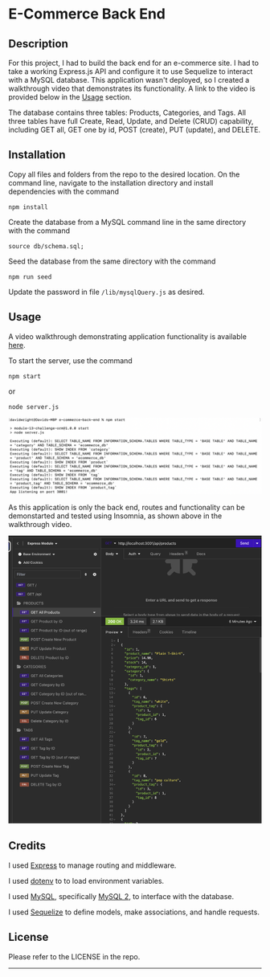 # E-Commerce Back End

## Description 

For this project, I had to build the back end for an e-commerce site. I had to take a working Express.js API and configure it to use Sequelize to interact with a MySQL database. This application wasn't deployed, so I created a walkthrough video that demonstrates its functionality. A link to the video is provided below in the [Usage](#usage) section.

The database contains three tables: Products, Categories, and Tags. All three tables have full Create, Read, Update, and Delete (CRUD) capability, including GET all, GET one by id, POST (create), PUT (update), and DELETE. 



## Installation

Copy all files and folders from the repo to the desired location. On the command line, navigate to the installation directory and install dependencies with the command

```
npm install
```

Create the database from a MySQL command line in the same directory with the command

```
source db/schema.sql;
```
Seed the database from the same directory with the command

```
npm run seed
```

Update the password in file ```/lib/mysqlQuery.js``` as desired.


## Usage

A video walkthrough demonstrating application functionality is available [here](https://watch.screencastify.com/v/x7WO4nYb6gloKhppT4Pj).

To start the server, use the command

```
npm start
```
or

```
node server.js
```

![Starting the server](assets/images/npm-start.png)

As this application is only the back end, routes and functionality can be demonstarted and tested using Insomnia, as shown above in the walkthrough video.

![Testing with Insomia](assets/images/insomnia.png)


## Credits

I used [Express](https://www.npmjs.com/package/express/v/4.17.1) to manage routing and middleware.

I used [dotenv](https://www.npmjs.com/package/dotenv/v/8.2.0) to to load environment variables.

I used [MySQL](https://www.mysql.com/), specifically [MySQL 2](https://www.npmjs.com/package/mysql2/v/2.1.0), to interface with the database.

I used [Sequelize](https://www.npmjs.com/package/sequelize/v/6.34.0) to define models, make associations, and handle requests.


## License

Please refer to the LICENSE in the repo.

---
